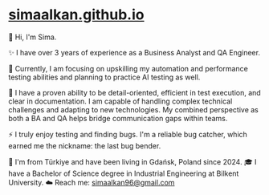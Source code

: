 # [simaalkan.github.io](https://simaalkan.github.io)


💭 Hi, I'm Sima.

✨ I have over 3 years of experience as a Business Analyst and QA Engineer. 

🔭 Currently, I am focusing on upskilling my automation and performance testing abilities and planning to practice AI testing as well.

🦄 I have a proven ability to be detail-oriented, efficient in test execution, and clear in documentation. I am capable of handling complex technical challenges and adapting to new technologies. My combined perspective as both a BA and QA helps bridge communication gaps within teams.

⚡ I truly enjoy testing and finding bugs. I'm a reliable bug catcher, which earned me the nickname: the last bug bender. 

📍 I'm from Türkiye and have been living in Gdańsk, Poland since 2024.
🎓 I have a Bachelor of Science degree in Industrial Engineering at Bilkent University.
☁️ Reach me: simaalkan96@gmail.com 

